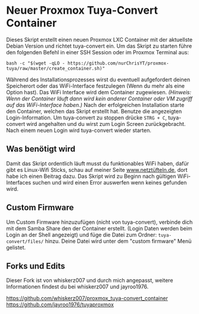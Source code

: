 # Neuer Proxmox Tuya-Convert Container

Dieses Skript erstellt einen neuen Proxmox LXC Container mit der aktuellste Debian Version und richtet tuya-convert ein. Um das Skript zu starten führe den folgenden Befehl in einer SSH Session oder im Proxmox Terminal aus:

```
bash -c "$(wget -qLO - https://github.com/nurChrisYT/proxmox-tuya/raw/master/create_container.sh)"
```

Während des Installationsprozesses wirst du eventuell aufgefordert deinen Speicherort oder das WiFi-Interface festzulegen (Wenn du mehr als eine Option hast). Das WiFi Interface wird dem Container zugewiesen. _(Hinweis: Wenn der Container läuft dann wird kein anderer Container oder VM zugriff auf das WiFi-Interface haben.)_ Nach der erfolgreichen Installation starte den Container, welchen das Skript erstellt hat. Benutze die angezeigten Login-Information. Um tuya-convert zu stoppen drücke `STRG + C`, tuya-convert wird angehalten und du wirst zum Login Screen zurückgebracht. Nach einem neuen Login wird tuya-convert wieder starten.

## Was benötigt wird

Damit das Skript ordentlich läuft musst du funktionables WiFi haben, dafür gibt es Linux-Wifi Sticks, schau auf meiner Seite www.netztüfteln.de, dort habe ich einen Beitrag dazu. Das Skript wird zu Beginn nach gültigen WiFi-Interfaces suchen und wird einen Error auswerfen wenn keines gefunden wird.

## Custom Firmware

Um Custom Firmware hinzuzufügen (nicht von tuya-convert), verbinde dich mit dem Samba Share den der Container erstellt. (Login Daten werden beim Login an der Shell angezeigt) und füge die Datei zum Ordner: `tuya-convert/files/` hinzu. Deine Datei wird unter dem "custom firmware" Menü gelistet.


## Forks und Edits

Dieser Fork ist von whiskerz007 und durch mich angepasst, weitere Informationen findest du bei whiskerz007 und jayroo1976.

https://github.com/whiskerz007/proxmox_tuya-convert_container
https://github.com/jayroo1976/tuyaproxmox
